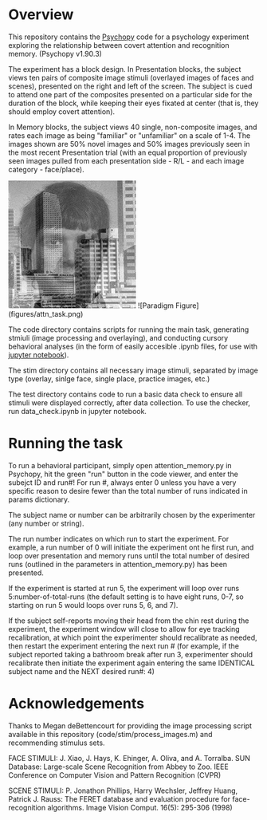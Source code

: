 # Overview

This repository contains the [Psychopy](http://psychopy.org/) code for a psychology experiment exploring the relationship between covert attention and recognition memory. (Psychopy v1.90.3)

The experiment has a block design. In Presentation blocks, the subject views ten pairs of composite image stimuli (overlayed images of faces and scenes), presented on the right and left of the screen. The subject is cued to attend one part of the composites presented on a particular side for the duration of the block, while keeping their eyes fixated at center (that is, they should employ covert attention).

In Memory blocks, the subject views 40 single, non-composite images, and rates each image as being "familiar" or "unfamiliar" on a scale of 1-4. The images shown are 50% novel images and 50% images previously seen in the most recent Presentation trial (with an equal proportion of previously seen images pulled from each presentation side - R/L - and each image category - face/place).

 <img src="figures/00081941031fa_sunaaftlyfudyzuhqzf.jpg" alt="Paradigm" style="width:250;"> 
![Paradigm Figure](figures/attn_task.png) 

The code directory contains scripts for running the main task, generating stmiuli (image processing and overlaying), and conducting cursory behavioral analyses (in the form of easily accesible .ipynb files, for use with [jupyter notebook](https://ipython.org/notebook.html)).

The stim directory contains all necessary image stimuli, separated by image type (overlay, sinlge face, single place, practice images, etc.)

The test directory contains code to run a basic data check to ensure all stimuli were displayed correctly, after data collection. To use the checker, run data_check.ipynb in jupyter notebook.



# Running the task

To run a behavioral participant, simply open attention_memory.py in Psychopy, hit the green "run" button in the code viewer, and enter the subejct ID and run#!  For run #, always enter 0 unless you have a very specific reason to desire fewer than the total number of runs indicated in params dictionary.

The subject name or number can be arbitrarily chosen by the experimenter (any number or string).

The run number indicates on which run to start the experiment. For example, a run number of 0 will initiate the experiment ont he first run, and loop over presentation and memory runs until the total number of desired runs (outlined in the parameters in attention_memory.py) has been presented. 

If the experiment is started at run 5, the experiment will loop over runs 5:number-of-total-runs (the default setting is to have eight runs, 0-7, so starting on run 5 would loops over runs 5, 6, and 7).

If the subject self-reports moving their head from the chin rest during the experiment, the experiment window will close to allow for eye tracking recalibration, at which point the experimenter should recalibrate as needed, then restart the experiment entering the next run # (for example, if the subject reported taking a bathroom break after run 3, experimenter should recalibrate then initiate the experiment again entering the same IDENTICAL subject name and the NEXT desired run#: 4)

# Acknowledgements
Thanks to Megan deBettencourt for providing the image processing script available in this repository (code/stim/process_images.m) and recommending stimulus sets. 


FACE STIMULI:
J. Xiao, J. Hays, K. Ehinger, A. Oliva, and A. Torralba.
SUN Database: Large-scale Scene Recognition from Abbey to Zoo.
IEEE Conference on Computer Vision and Pattern Recognition (CVPR)

SCENE STIMULI:
P. Jonathon Phillips, Harry Wechsler, Jeffrey Huang, Patrick J. Rauss: The FERET database and evaluation procedure for face-recognition algorithms. Image Vision Comput. 16(5): 295-306 (1998)

